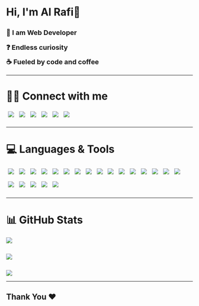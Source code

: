 # Hi, I'm Al Rafi👋


<div align="left" style="font-weight:bold; font-size:18px; line-height:2.2; margin-bottom:15px;">
  🦅 I am Web Developer<br>
  ❓ Endless curiosity<br>
  ☕ Fueled by code and coffee
</div>


---


# 🤝🏻 Connect with me

<p align="left" style="line-height: 1.8;">
  <a href="https://behance.net/the-real-alrafi"><img src="https://img.shields.io/badge/Behance-1769ff?logo=behance&logoColor=white" style="margin:5px;"></a>
  <a href="https://facebook.com/the.real.alrafi"><img src="https://img.shields.io/badge/Facebook-%231877F2.svg?logo=Facebook&logoColor=white" style="margin:5px;"></a>
  <a href="https://instagram.com/the_real_alrafi"><img src="https://img.shields.io/badge/Instagram-%23E4405F.svg?logo=Instagram&logoColor=white" style="margin:5px;"></a>
  <a href="https://x.com/@therealalrafi"><img src="https://img.shields.io/badge/X-black.svg?logo=X&logoColor=white" style="margin:5px;"></a>
  <a href="https://codepen.io/@the-real-alrafi"><img src="https://img.shields.io/badge/Codepen-000000?logo=codepen&logoColor=white" style="margin:5px;"></a>
  <a href="mailto:therealalrafi@gmail.com"><img src="https://img.shields.io/badge/Email-D14836?logo=gmail&logoColor=white" style="margin:5px;"></a>
</p>


---


# 💻 Languages & Tools

<p align="left" style="line-height: 2;">
  <img src="https://img.shields.io/badge/html5-%23E34F26.svg?style=for-the-badge&logo=html5&logoColor=white" style="margin:5px;">
  <img src="https://img.shields.io/badge/css3-%231572B6.svg?style=for-the-badge&logo=css3&logoColor=white" style="margin:5px;">
  <img src="https://img.shields.io/badge/tailwindcss-%2338B2AC.svg?style=for-the-badge&logo=tailwind-css&logoColor=white" style="margin:5px;">
  <img src="https://img.shields.io/badge/bootstrap-%238511FA.svg?style=for-the-badge&logo=bootstrap&logoColor=white" style="margin:5px;">
  <img src="https://img.shields.io/badge/git-%23F05033.svg?style=for-the-badge&logo=git&logoColor=white" style="margin:5px;">
  <img src="https://img.shields.io/badge/github-%23121011.svg?style=for-the-badge&logo=github&logoColor=white" style="margin:5px;">
  <img src="https://img.shields.io/badge/javascript-%23323330.svg?style=for-the-badge&logo=javascript&logoColor=%23F7DF1E" style="margin:5px;">
  <img src="https://img.shields.io/badge/typescript-%23007ACC.svg?style=for-the-badge&logo=typescript&logoColor=white" style="margin:5px;">
  <img src="https://img.shields.io/badge/react-%2320232a.svg?style=for-the-badge&logo=react&logoColor=%2361DAFB" style="margin:5px;">
  <img src="https://img.shields.io/badge/Next-black?style=for-the-badge&logo=next.js&logoColor=white" style="margin:5px;">
  <img src="https://img.shields.io/badge/vue.js-%2335495e.svg?style=for-the-badge&logo=vuedotjs&logoColor=%234FC08D" style="margin:5px;">
  <img src="https://img.shields.io/badge/redux-%23593d88.svg?style=for-the-badge&logo=redux&logoColor=white" style="margin:5px;">
  <img src="https://img.shields.io/badge/vite-%23646CFF.svg?style=for-the-badge&logo=vite&logoColor=white" style="margin:5px;">
  <img src="https://img.shields.io/badge/node.js-6DA55F?style=for-the-badge&logo=node.js&logoColor=white" style="margin:5px;">
  <img src="https://img.shields.io/badge/express.js-%23404d59.svg?style=for-the-badge&logo=express&logoColor=%2361DAFB" style="margin:5px;">
  <img src="https://img.shields.io/badge/MongoDB-%234ea94b.svg?style=for-the-badge&logo=mongodb&logoColor=white" style="margin:5px;">
  <img src="https://img.shields.io/badge/mysql-4479A1.svg?style=for-the-badge&logo=mysql&logoColor=white" style="margin:5px;">
  <img src="https://img.shields.io/badge/vercel-%23000000.svg?style=for-the-badge&logo=vercel&logoColor=white" style="margin:5px;">
  <img src="https://img.shields.io/badge/netlify-%23000000.svg?style=for-the-badge&logo=netlify&logoColor=#00C7B7" style="margin:5px;">
  <img src="https://img.shields.io/badge/firebase-%23039BE5.svg?style=for-the-badge&logo=firebase" style="margin:5px;">
  <img src="https://img.shields.io/badge/figma-%23F24E1E.svg?style=for-the-badge&logo=figma&logoColor=white" style="margin:5px;">
</p>


---


# 📊 GitHub Stats

<p align="left" style="line-height: 2;">
  <img src="https://github-readme-stats.vercel.app/api?username=the-real-alrafi&theme=codeSTACKr&hide_border=false&include_all_commits=true&count_private=true"><br><br>
  <img src="https://nirzak-streak-stats.vercel.app/?user=the-real-alrafi&theme=codeSTACKr&hide_border=false"><br><br>
  <img src="https://github-readme-stats.vercel.app/api/top-langs/?username=the-real-alrafi&theme=codeSTACKr&hide_border=false&include_all_commits=true&count_private=true&layout=compact">
</p>


---

<h2 align='left'>Thank You ❤</h2>
